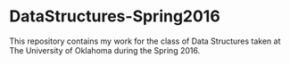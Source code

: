 # DataStructures-Spring2016
This repository contains my work for the class of Data Structures taken at The University of Oklahoma during the Spring 2016.
